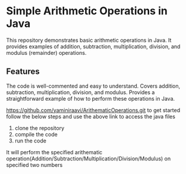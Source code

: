 # Simple Arithmetic Operations in Java

This repository demonstrates basic arithmetic operations in Java.  It provides examples of addition, subtraction, multiplication, division, and modulus (remainder) operations.

## Features

The code is well-commented and easy to understand.
Covers addition, subtraction, multiplication, division, and modulus.
Provides a straightforward example of how to perform these operations in Java.

   https://github.com/yaminiraavi/ArithematicOperations.git
   to get started follow the below steps and use the above link to access the java files
   1. clone the repository
   2. compile the code
   3. run the code

It will perform the specified arithematic operation(Addition/Subtraction/Multiplication/Division/Modulus) on specified two numbers
